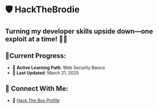 # 🛡️ HackTheBrodie

Turning my developer skills upside down—one exploit at a time! 🐱‍💻
---

## 🚩Current Progress:

- 🎯 **Active Learning Path**: Web Security Basics
- 📅 **Last Updated**: March 21, 2025


## 🌟 Connect With Me:
- 🤖 [Hack The Box Profile](https://app.hackthebox.com/profile/2321628)
